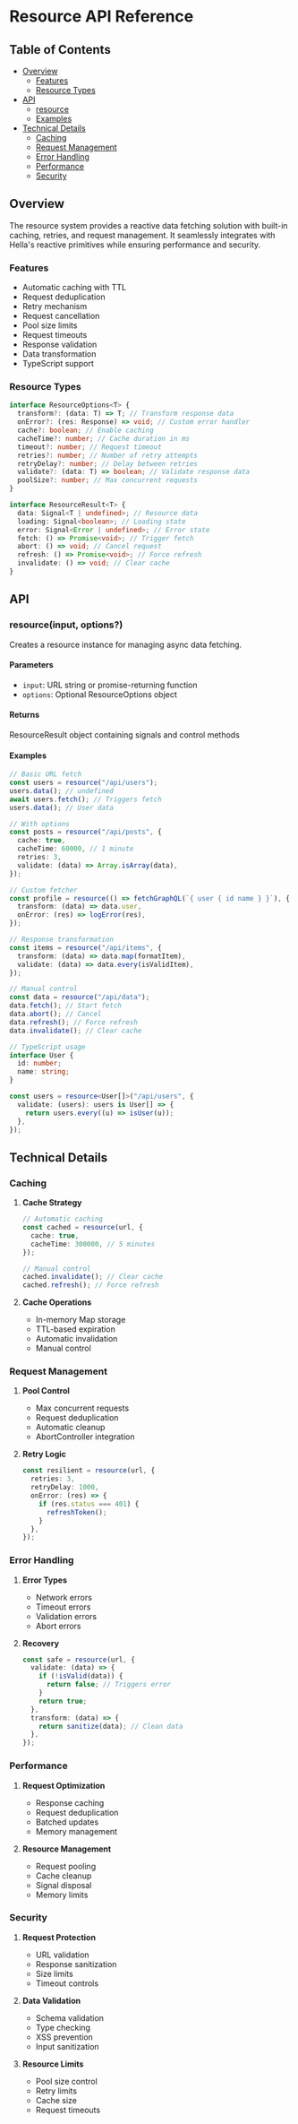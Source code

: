 # Resource API Reference

## Table of Contents

- [Overview](#overview)
  - [Features](#features)
  - [Resource Types](#resource-types)
- [API](#api)
  - [resource](#resource)
  - [Examples](#examples)
- [Technical Details](#technical-details)
  - [Caching](#caching)
  - [Request Management](#request-management)
  - [Error Handling](#error-handling)
  - [Performance](#performance)
  - [Security](#security)

## Overview

The resource system provides a reactive data fetching solution with built-in caching, retries, and request management. It seamlessly integrates with Hella's reactive primitives while ensuring performance and security.

### Features

- Automatic caching with TTL
- Request deduplication
- Retry mechanism
- Request cancellation
- Pool size limits
- Request timeouts
- Response validation
- Data transformation
- TypeScript support

### Resource Types

```typescript
interface ResourceOptions<T> {
  transform?: (data: T) => T; // Transform response data
  onError?: (res: Response) => void; // Custom error handler
  cache?: boolean; // Enable caching
  cacheTime?: number; // Cache duration in ms
  timeout?: number; // Request timeout
  retries?: number; // Number of retry attempts
  retryDelay?: number; // Delay between retries
  validate?: (data: T) => boolean; // Validate response data
  poolSize?: number; // Max concurrent requests
}

interface ResourceResult<T> {
  data: Signal<T | undefined>; // Resource data
  loading: Signal<boolean>; // Loading state
  error: Signal<Error | undefined>; // Error state
  fetch: () => Promise<void>; // Trigger fetch
  abort: () => void; // Cancel request
  refresh: () => Promise<void>; // Force refresh
  invalidate: () => void; // Clear cache
}
```

## API

### resource(input, options?)

Creates a resource instance for managing async data fetching.

#### Parameters

- `input`: URL string or promise-returning function
- `options`: Optional ResourceOptions object

#### Returns

ResourceResult object containing signals and control methods

#### Examples

```typescript
// Basic URL fetch
const users = resource("/api/users");
users.data(); // undefined
await users.fetch(); // Triggers fetch
users.data(); // User data

// With options
const posts = resource("/api/posts", {
  cache: true,
  cacheTime: 60000, // 1 minute
  retries: 3,
  validate: (data) => Array.isArray(data),
});

// Custom fetcher
const profile = resource(() => fetchGraphQL(`{ user { id name } }`), {
  transform: (data) => data.user,
  onError: (res) => logError(res),
});

// Response transformation
const items = resource("/api/items", {
  transform: (data) => data.map(formatItem),
  validate: (data) => data.every(isValidItem),
});

// Manual control
const data = resource("/api/data");
data.fetch(); // Start fetch
data.abort(); // Cancel
data.refresh(); // Force refresh
data.invalidate(); // Clear cache

// TypeScript usage
interface User {
  id: number;
  name: string;
}

const users = resource<User[]>("/api/users", {
  validate: (users): users is User[] => {
    return users.every((u) => isUser(u));
  },
});
```

## Technical Details

### Caching

1. **Cache Strategy**

   ```typescript
   // Automatic caching
   const cached = resource(url, {
     cache: true,
     cacheTime: 300000, // 5 minutes
   });

   // Manual control
   cached.invalidate(); // Clear cache
   cached.refresh(); // Force refresh
   ```

2. **Cache Operations**
   - In-memory Map storage
   - TTL-based expiration
   - Automatic invalidation
   - Manual control

### Request Management

1. **Pool Control**

   - Max concurrent requests
   - Request deduplication
   - Automatic cleanup
   - AbortController integration

2. **Retry Logic**
   ```typescript
   const resilient = resource(url, {
     retries: 3,
     retryDelay: 1000,
     onError: (res) => {
       if (res.status === 401) {
         refreshToken();
       }
     },
   });
   ```

### Error Handling

1. **Error Types**

   - Network errors
   - Timeout errors
   - Validation errors
   - Abort errors

2. **Recovery**
   ```typescript
   const safe = resource(url, {
     validate: (data) => {
       if (!isValid(data)) {
         return false; // Triggers error
       }
       return true;
     },
     transform: (data) => {
       return sanitize(data); // Clean data
     },
   });
   ```

### Performance

1. **Request Optimization**

   - Response caching
   - Request deduplication
   - Batched updates
   - Memory management

2. **Resource Management**
   - Request pooling
   - Cache cleanup
   - Signal disposal
   - Memory limits

### Security

1. **Request Protection**

   - URL validation
   - Response sanitization
   - Size limits
   - Timeout controls

2. **Data Validation**

   - Schema validation
   - Type checking
   - XSS prevention
   - Input sanitization

3. **Resource Limits**
   - Pool size control
   - Retry limits
   - Cache size
   - Request timeouts
